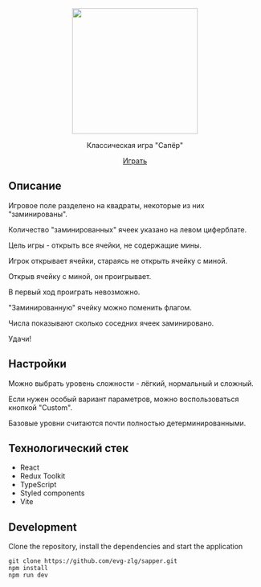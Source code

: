 <div align="center">
 <a href="https://sapper-evg-zlg.netlify.app/" target="_blank">
  <img style="height: 250px" src="https://user-images.githubusercontent.com/85534817/229132774-8627e28b-f8b2-4958-8e48-fa6ad78c87d0.png" />
 </a>
 <p>Классическая игра "Сапёр"</p>
 <a href="https://sapper-evg-zlg.netlify.app/" target="_blank"> Играть </a>
</div>

## Описание
Игровое поле разделено на квадраты, некоторые из них "заминированы". 

Количество "заминированных" ячеек указано на левом циферблате. 

Цель игры - открыть все ячейки, не содержащие мины. 

Игрок открывает ячейки, стараясь не открыть ячейку с миной. 

Открыв ячейку с миной, он проигрывает. 

В первый ход проиграть невозможно. 

"Заминированную" ячейку можно поменить флагом. 

Числа показывают сколько соседних ячеек заминировано. 

Удачи!

## Настройки
Можно выбрать уровень сложности - лёгкий, нормальный и сложный. 

Если нужен особый вариант параметров, можно воспользоваться кнопкой "Custom". 

Базовые уровни считаются почти полностью детерминированными. 

## Технологический стек
- React
- Redux Toolkit
- TypeScript
- Styled components
- Vite

## Development
Clone the repository, install the dependencies and start the application
```
git clone https://github.com/evg-zlg/sapper.git
npm install
npm run dev
```
